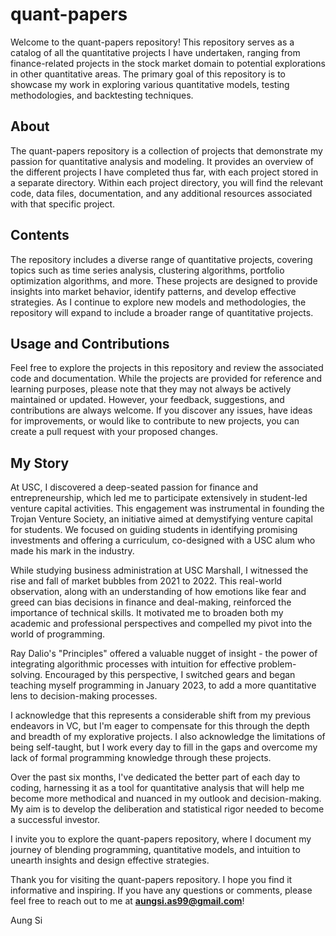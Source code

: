 # quant-papers
Welcome to the quant-papers repository! This repository serves as a catalog of all the quantitative projects I have undertaken, ranging from finance-related projects in the stock market domain to potential explorations in other quantitative areas. The primary goal of this repository is to showcase my work in exploring various quantitative models, testing methodologies, and backtesting techniques.

## About
The quant-papers repository is a collection of projects that demonstrate my passion for quantitative analysis and modeling. It provides an overview of the different projects I have completed thus far, with each project stored in a separate directory. Within each project directory, you will find the relevant code, data files, documentation, and any additional resources associated with that specific project.

## Contents
The repository includes a diverse range of quantitative projects, covering topics such as time series analysis, clustering algorithms, portfolio optimization algorithms, and more. These projects are designed to provide insights into market behavior, identify patterns, and develop effective strategies. As I continue to explore new models and methodologies, the repository will expand to include a broader range of quantitative projects.

## Usage and Contributions
Feel free to explore the projects in this repository and review the associated code and documentation. While the projects are provided for reference and learning purposes, please note that they may not always be actively maintained or updated. However, your feedback, suggestions, and contributions are always welcome. If you discover any issues, have ideas for improvements, or would like to contribute to new projects, you can create a pull request with your proposed changes.

## My Story
At USC, I discovered a deep-seated passion for finance and entrepreneurship, which led me to participate extensively in student-led venture capital activities. This engagement was instrumental in founding the Trojan Venture Society, an initiative aimed at demystifying venture capital for students. We focused on guiding students in identifying promising investments and offering a curriculum, co-designed with a USC alum who made his mark in the industry.

While studying business administration at USC Marshall, I witnessed the rise and fall of market bubbles from 2021 to 2022. This real-world observation, along with an understanding of how emotions like fear and greed can bias decisions in finance and deal-making, reinforced the importance of technical skills. It motivated me to broaden both my academic and professional perspectives and compelled my pivot into the world of programming.

Ray Dalio's "Principles" offered a valuable nugget of insight - the power of integrating algorithmic processes with intuition for effective problem-solving. Encouraged by this perspective, I switched gears and began teaching myself programming in January 2023, to add a more quantitative lens to decision-making processes.

I acknowledge that this represents a considerable shift from my previous endeavors in VC, but I'm eager to compensate for this through the depth and breadth of my explorative projects. I also acknowledge the limitations of being self-taught, but I work every day to fill in the gaps and overcome my lack of formal programming knowledge through these projects.

Over the past six months, I've dedicated the better part of each day to coding, harnessing it as a tool for quantitative analysis that will help me become more methodical and nuanced in my outlook and decision-making. My aim is to develop the deliberation and statistical rigor needed to become a successful investor.

I invite you to explore the quant-papers repository, where I document my journey of blending programming, quantitative models, and intuition to unearth insights and design effective strategies.

Thank you for visiting the quant-papers repository. I hope you find it informative and inspiring. If you have any questions or comments, please feel free to reach out to me at **aungsi.as99@gmail.com**!

Aung Si
